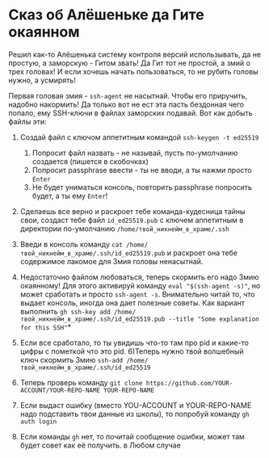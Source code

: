 # Сказ об Алёшеньке да Гите окаянном
Решил как-то Алёшенька систему контроля версий использывать, да не простую, а заморcкую - Гитом звать!
Да Гит тот не простой, а змий о трех головах! И если хочешь начать пользоваться, то не рубить головы нужно, а усмирять!

Первая головая змия - `ssh-agent` не насытнай. Чтобы его приручить, надобно накормить!
Да только вот не ест эта пасть бездонная чего попало, ему SSH-ключи в файлах заморских подавай.
Вот как добыть файлы эти:
1) Создай файл с ключом аппетитным командой `ssh-keygen -t ed25519`
    1. Попросит файл назвать - не называй, пусть по-умолчанию создается (пишется в скобочках)
	2. Попросит passphrase ввести - ты не вводи, а ты нажми просто `Enter`
	3. Не будет униматься консоль, повторить passphrase попросить будет, а ты ему `Enter`!
	
2) Сделаешь все верно и раскроет тебе команда-кудесница тайны свои, создаст тебе файл `id_ed25519.pub` с ключем аппетитным в директории по-умолчанию `/home/твой_никнейм_в_храме/.ssh`
3) Введи в консоль команду `cat /home/твой_никнейм_в_храме/.ssh/id_ed25519.pub` и раскроет она тебе содержимое лакомое для Змия головы ненасытнай.
4) Недостаточно файлом любоваться, теперь скормить его надо Змию окаянному! Для этого активируй команду `eval "$(ssh-agent -s)"`, но может сработать и просто `ssh-agent -s`.
Внимательно читай то, что выдает консоль, иногда она дает полезные советы. Как вариант выполнить `gh ssh-key add /home/твой_никнейм_в_храме/.ssh/id_ed25519.pub --title "Some explanation for this SSH"`*
5) Если все сработало, то ты увидишь что-то там про pid и какие-то цифры с пометкой что это pid.
6)Теперь нужно твой волшебный ключ скормить Змию `ssh-add /home/твой_никнейм_в_храме/.ssh/id_ed25519`
7) Теперь проверь команду `git clone https://github.com/YOUR-ACCOUNT/YOUR-REPO-NAME YOUR-REPO-NAME`
8) Если выдаст ошибку (вместо YOU-ACCOUNT и YOUR-REPO-NAME надо подставить твои данные из школы), то попробуй команду `gh auth login`
9) Если команды `gh` нет, то почитай сообщение ошибки, может там будет совет как её получить. в Любом случае  
	
